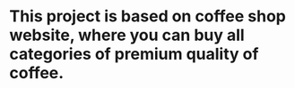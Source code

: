 # This project is based on coffee shop website, where you can buy all categories of premium quality of coffee.
